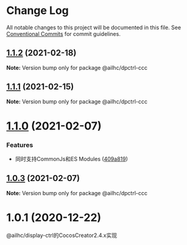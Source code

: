 # Change Log

All notable changes to this project will be documented in this file.
See [Conventional Commits](https://conventionalcommits.org) for commit guidelines.

## [1.1.2](https://github.com/AILHC/EasyGameFrameworkOpen/compare/@ailhc/dpctrl-ccc@1.1.1...@ailhc/dpctrl-ccc@1.1.2) (2021-02-18)

**Note:** Version bump only for package @ailhc/dpctrl-ccc





## [1.1.1](https://github.com/AILHC/EasyGameFrameworkOpen/compare/@ailhc/dpctrl-ccc@1.1.0...@ailhc/dpctrl-ccc@1.1.1) (2021-02-15)

**Note:** Version bump only for package @ailhc/dpctrl-ccc





# [1.1.0](https://github.com/AILHC/EasyGameFrameworkOpen/compare/@ailhc/dpctrl-ccc@1.0.3...@ailhc/dpctrl-ccc@1.1.0) (2021-02-07)


### Features

* 同时支持CommonJs和ES Modules ([409a819](https://github.com/AILHC/EasyGameFrameworkOpen/commit/409a819cfca6808a4070abcbc8acc80a2caf1c84))





## [1.0.3](https://github.com/AILHC/EasyGameFrameworkOpen/compare/@ailhc/dpctrl-ccc@1.0.2...@ailhc/dpctrl-ccc@1.0.3) (2021-02-07)

**Note:** Version bump only for package @ailhc/dpctrl-ccc

# 1.0.1 (2020-12-22)
@ailhc/display-ctrl的CocosCreator2.4.x实现
